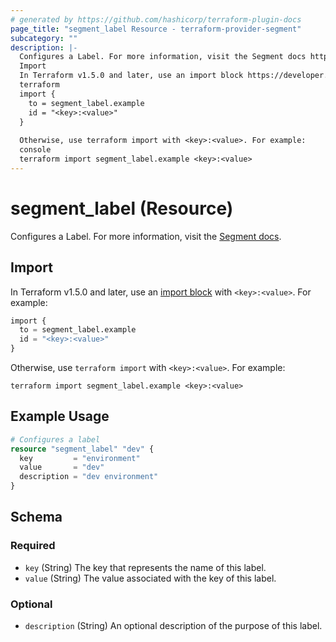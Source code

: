 ```yaml
---
# generated by https://github.com/hashicorp/terraform-plugin-docs
page_title: "segment_label Resource - terraform-provider-segment"
subcategory: ""
description: |-
  Configures a Label. For more information, visit the Segment docs https://segment.com/docs/segment-app/iam/labels/.
  Import
  In Terraform v1.5.0 and later, use an import block https://developer.hashicorp.com/terraform/language/import with <key>:<value>. For example:
  terraform
  import {
    to = segment_label.example
    id = "<key>:<value>"
  }
  
  Otherwise, use terraform import with <key>:<value>. For example:
  console
  terraform import segment_label.example <key>:<value>
---
```


# segment_label (Resource)

Configures a Label. For more information, visit the [Segment docs](https://segment.com/docs/segment-app/iam/labels/).

## Import

In Terraform v1.5.0 and later, use an [import block](https://developer.hashicorp.com/terraform/language/import) with `<key>:<value>`. For example:

```terraform
import {
  to = segment_label.example
  id = "<key>:<value>"
}
```

Otherwise, use `terraform import` with `<key>:<value>`. For example:

```console
terraform import segment_label.example <key>:<value>
```

## Example Usage

```terraform
# Configures a label
resource "segment_label" "dev" {
  key         = "environment"
  value       = "dev"
  description = "dev environment"
}
```

<!-- schema generated by tfplugindocs -->
## Schema

### Required

- `key` (String) The key that represents the name of this label.
- `value` (String) The value associated with the key of this label.

### Optional

- `description` (String) An optional description of the purpose of this label.
